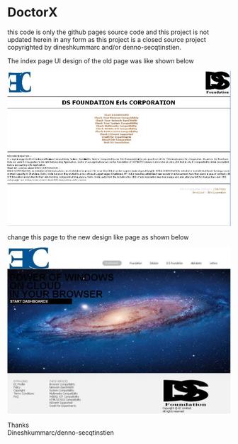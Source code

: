 DoctorX
=======

this code is only the github pages source code and this project is not updated herein in any form as this project is a closed source project copyrighted by dineshkummarc and/or denno-secqtinstien.

The index page UI design of  the old page was like shown below

![EC OLD PAGE](https://github.com/Dashboard-X/dashboardx-index/raw/master/screenshots/old-page.jpg)

change this page to the new design like page as shown below

![EC OLD PAGE](https://github.com/Dashboard-X/dashboardx-index/raw/master/screenshots/new-page1.jpg)

Thanks<br/>
Dineshkummarc/denno-secqtinstien

